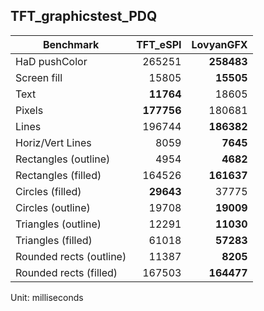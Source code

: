 ## TFT_graphicstest_PDQ

| Benchmark               |   TFT_eSPI |  LovyanGFX |
| ----------------------- | ----------:| ----------:|
| HaD pushColor           |   265251   | **258483** |
| Screen fill             |    15805   |  **15505** |
| Text                    |  **11764** |    18605   |
| Pixels                  | **177756** |   180681   |
| Lines                   |   196744   | **186382** |
| Horiz/Vert Lines        |     8059   |   **7645** |
| Rectangles (outline)    |     4954   |   **4682** |
| Rectangles (filled)     |   164526   | **161637** |
| Circles (filled)        |  **29643** |    37775   |
| Circles (outline)       |    19708   |  **19009** |
| Triangles (outline)     |    12291   |  **11030** |
| Triangles (filled)      |    61018   |  **57283** |
| Rounded rects (outline) |    11387   |   **8205** |
| Rounded rects (filled)  |   167503   | **164477** |

Unit: milliseconds
